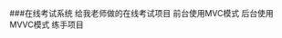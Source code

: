 <!--
 * @Descripttion: 
 * @version: 
 * @Author: Orginly
 * @Date: 2020-08-15 22:26:14
 * @LastEditors: Orginly
 * @LastEditTime: 2020-08-19 13:43:48
-->
###在线考试系统
 给我老师做的在线考试项目 前台使用MVC模式 后台使用MVVC模式 练手项目